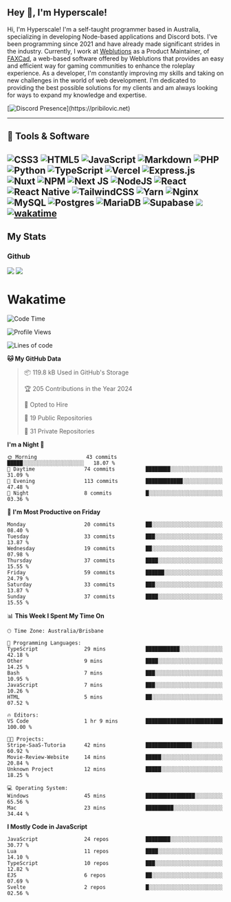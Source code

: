 ## Hey 👋, I'm Hyperscale!

Hi, I'm Hyperscale! I'm a self-taught programmer based in Australia, specializing in developing Node-based applications and Discord bots. I've been programming since 2021 and have already made significant strides in the industry. Currently, I work at [Weblutions](https://weblutions.com) as a Product Maintainer, of [FAXCad](https://weblutions.com/store/faxcad), a web-based software offered by Weblutions that provides an easy and efficient way for gaming communities to enhance the roleplay experience. As a developer, I'm constantly improving my skills and taking on new challenges in the world of web development. I'm dedicated to providing the best possible solutions for my clients and am always looking for ways to expand my knowledge and expertise.

[![Discord Presence](https://lanyard.cnrad.dev/api/906061699562475581?=idleMessage=:Just%Chillin%With%My%Kangaroo!)](https://pribilovic.net)

<p align="center">
<a href="https://github.com/Hyperscale1">
</a>
</p>

---
## 🔧 Tools & Software

![CSS3](https://img.shields.io/badge/css3-%231572B6.svg?style=for-the-badge&logo=css3&logoColor=white) ![HTML5](https://img.shields.io/badge/html5-%23E34F26.svg?style=for-the-badge&logo=html5&logoColor=white) ![JavaScript](https://img.shields.io/badge/javascript-%23323330.svg?style=for-the-badge&logo=javascript&logoColor=%23F7DF1E)  ![Markdown](https://img.shields.io/badge/markdown-%23000000.svg?style=for-the-badge&logo=markdown&logoColor=white) ![PHP](https://img.shields.io/badge/php-%23777BB4.svg?style=for-the-badge&logo=php&logoColor=white) ![Python](https://img.shields.io/badge/python-3670A0?style=for-the-badge&logo=python&logoColor=ffdd54) ![TypeScript](https://img.shields.io/badge/typescript-%23007ACC.svg?style=for-the-badge&logo=typescript&logoColor=white) ![Vercel](https://img.shields.io/badge/vercel-%23000000.svg?style=for-the-badge&logo=vercel&logoColor=white) ![Express.js](https://img.shields.io/badge/express.js-%23404d59.svg?style=for-the-badge&logo=express&logoColor=%2361DAFB) ![Nuxt](https://img.shields.io/badge/Nuxt-%23404d59.svg?style=for-the-badge&logo=nuxtdotjs&logoColor=%02dc82)  ![NPM](https://img.shields.io/badge/NPM-%23000000.svg?style=for-the-badge&logo=npm&logoColor=white) ![Next JS](https://img.shields.io/badge/Next-black?style=for-the-badge&logo=next.js&logoColor=white) ![NodeJS](https://img.shields.io/badge/node.js-6DA55F?style=for-the-badge&logo=node.js&logoColor=white) ![React](https://img.shields.io/badge/react-%2320232a.svg?style=for-the-badge&logo=react&logoColor=%2361DAFB) ![React Native](https://img.shields.io/badge/react_native-%2320232a.svg?style=for-the-badge&logo=react&logoColor=%2361DAFB) ![TailwindCSS](https://img.shields.io/badge/tailwindcss-%2338B2AC.svg?style=for-the-badge&logo=tailwind-css&logoColor=white) ![Yarn](https://img.shields.io/badge/yarn-%232C8EBB.svg?style=for-the-badge&logo=yarn&logoColor=white) ![Nginx](https://img.shields.io/badge/nginx-%23009639.svg?style=for-the-badge&logo=nginx&logoColor=white) ![MySQL](https://img.shields.io/badge/mysql-%2300f.svg?style=for-the-badge&logo=mysql&logoColor=white) ![Postgres](https://img.shields.io/badge/postgres-%23316192.svg?style=for-the-badge&logo=postgresql&logoColor=white) ![MariaDB](https://img.shields.io/badge/mariadb-%23316192.svg?style=for-the-badge&logo=mariadb&logoColor=white) ![Supabase](https://img.shields.io/badge/Supabase-3ECF8E?style=for-the-badge&logo=supabase&logoColor=white) ![](https://img.shields.io/badge/Ubuntu-E95420?style=for-the-badge&logo=ubuntu&logoColor=white) [![wakatime](https://wakatime.com/badge/user/6e098b16-30e8-493e-bf77-598fafbb912d.svg?style=for-the-badge)](https://wakatime.com/@6e098b16-30e8-493e-bf77-598fafbb912d) 
---
## My Stats

### Github
![](https://github-readme-stats.vercel.app/api?username=Hyperscale1&theme=blue-green)
![](https://github-readme-stats.vercel.app/api/top-langs/?username=Hyperscale1&theme=blue-green)

# Wakatime
<!--START_SECTION:waka-->
![Code Time](http://img.shields.io/badge/Code%20Time-854%20hrs%2053%20mins-blue)

![Profile Views](http://img.shields.io/badge/Profile%20Views-0-blue)

![Lines of code](https://img.shields.io/badge/From%20Hello%20World%20I%27ve%20Written-495.1%20thousand%20lines%20of%20code-blue)

**🐱 My GitHub Data** 

> 📦 119.8 kB Used in GitHub's Storage 
 > 
> 🏆 205 Contributions in the Year 2024
 > 
> 💼 Opted to Hire
 > 
> 📜 19 Public Repositories 
 > 
> 🔑 31 Private Repositories 
 > 
**I'm a Night 🦉** 

```text
🌞 Morning                43 commits          █████░░░░░░░░░░░░░░░░░░░░   18.07 % 
🌆 Daytime                74 commits          ████████░░░░░░░░░░░░░░░░░   31.09 % 
🌃 Evening                113 commits         ████████████░░░░░░░░░░░░░   47.48 % 
🌙 Night                  8 commits           █░░░░░░░░░░░░░░░░░░░░░░░░   03.36 % 
```
📅 **I'm Most Productive on Friday** 

```text
Monday                   20 commits          ██░░░░░░░░░░░░░░░░░░░░░░░   08.40 % 
Tuesday                  33 commits          ███░░░░░░░░░░░░░░░░░░░░░░   13.87 % 
Wednesday                19 commits          ██░░░░░░░░░░░░░░░░░░░░░░░   07.98 % 
Thursday                 37 commits          ████░░░░░░░░░░░░░░░░░░░░░   15.55 % 
Friday                   59 commits          ██████░░░░░░░░░░░░░░░░░░░   24.79 % 
Saturday                 33 commits          ███░░░░░░░░░░░░░░░░░░░░░░   13.87 % 
Sunday                   37 commits          ████░░░░░░░░░░░░░░░░░░░░░   15.55 % 
```


📊 **This Week I Spent My Time On** 

```text
🕑︎ Time Zone: Australia/Brisbane

💬 Programming Languages: 
TypeScript               29 mins             ███████████░░░░░░░░░░░░░░   42.18 % 
Other                    9 mins              ████░░░░░░░░░░░░░░░░░░░░░   14.25 % 
Bash                     7 mins              ███░░░░░░░░░░░░░░░░░░░░░░   10.95 % 
JavaScript               7 mins              ███░░░░░░░░░░░░░░░░░░░░░░   10.26 % 
HTML                     5 mins              ██░░░░░░░░░░░░░░░░░░░░░░░   07.52 % 

🔥 Editors: 
VS Code                  1 hr 9 mins         █████████████████████████   100.00 % 

🐱‍💻 Projects: 
Stripe-SaaS-Tutoria      42 mins             ███████████████░░░░░░░░░░   60.92 % 
Movie-Review-Website     14 mins             █████░░░░░░░░░░░░░░░░░░░░   20.84 % 
Unknown Project          12 mins             █████░░░░░░░░░░░░░░░░░░░░   18.25 % 

💻 Operating System: 
Windows                  45 mins             ████████████████░░░░░░░░░   65.56 % 
Mac                      23 mins             █████████░░░░░░░░░░░░░░░░   34.44 % 
```

**I Mostly Code in JavaScript** 

```text
JavaScript               24 repos            ████████░░░░░░░░░░░░░░░░░   30.77 % 
Lua                      11 repos            ████░░░░░░░░░░░░░░░░░░░░░   14.10 % 
TypeScript               10 repos            ███░░░░░░░░░░░░░░░░░░░░░░   12.82 % 
EJS                      6 repos             ██░░░░░░░░░░░░░░░░░░░░░░░   07.69 % 
Svelte                   2 repos             █░░░░░░░░░░░░░░░░░░░░░░░░   02.56 % 
```




<!--END_SECTION:waka-->
